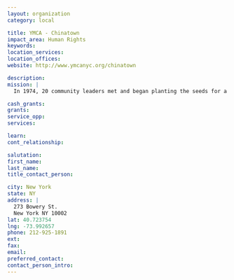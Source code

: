 ```yaml
---
layout: organization
category: local

title: YMCA - Chinatown
impact_area: Human Rights
keywords: 
location_services: 
location_offices: 
website: http://www.ymcanyc.org/chinatown

description: 
mission: |
  In 1974, 20 community leaders met and began planting the seeds for a YMCA in Chinatown. The Chinatown Youth Resource Project began as an outreach program of the McBurney YMCA. The program focus was on sports, camping and organizing a teen center, which was held in a gym. 

cash_grants: 
grants: 
service_opp: 
services: 

learn: 
cont_relationship: 

salutation: 
first_name: 
last_name: 
title_contact_person: 

city: New York
state: NY
address: |
  273 Bowery St.  
  New York NY 10002
lat: 40.723754
lng: -73.992657
phone: 212-925-1891
ext: 
fax: 
email: 
preferred_contact: 
contact_person_intro: 
---
```

